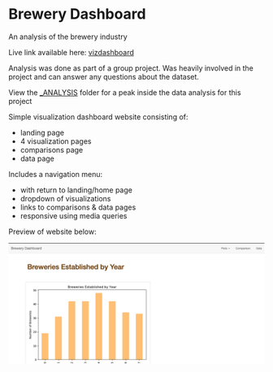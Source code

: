 # Brewery Dashboard
An analysis of the brewery industry

Live link available here: [vizdashboard](https://adgaston.github.io/brewery-dashboard/vizdashboard.html)

Analysis was done as part of a group project. Was heavily involved in the project and can answer any questions about the dataset.

View the [_ANALYSIS](/_ANALYSIS/) folder for a peak inside the data analysis for this project

Simple visualization dashboard website consisting of:
- landing page
- 4 visualization pages
- comparisons page
- data page

Includes a navigation menu:
- with return to landing/home page
- dropdown of visualizations
- links to comparisons &amp; data pages
- responsive using media queries

Preview of website below:

![WebsiteScreenShot](/assets/images/WebsiteScreenShot.png)

